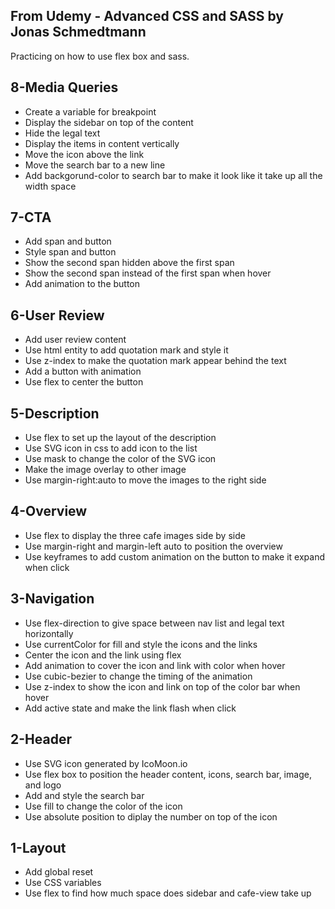From Udemy - Advanced CSS and SASS by Jonas Schmedtmann
--------------------------------------------------------
Practicing on how to use flex box and sass.

8-Media Queries
--------------------------------------------------------
- Create a variable for breakpoint
- Display the sidebar on top of the content
- Hide the legal text
- Display the items in content vertically
- Move the icon above the link
- Move the search bar to a new line
- Add backgorund-color to search bar to make it look like it take up all the width space

7-CTA
--------------------------------------------------------
- Add span and button
- Style span and button
- Show the second span hidden above the first span
- Show the second span instead of the first span when hover
- Add animation to the button

6-User Review
--------------------------------------------------------
- Add user review content
- Use html entity to add quotation mark and style it
- Use z-index to make the quotation mark appear behind the text
- Add a button with animation
- Use flex to center the button

5-Description
--------------------------------------------------------
- Use flex to set up the layout of the description
- Use SVG icon in css to add icon to the list
- Use mask to change the color of the SVG icon
- Make the image overlay to other image
- Use margin-right:auto to move the images to the right side

4-Overview
--------------------------------------------------------
- Use flex to display the three cafe images side by side
- Use margin-right and margin-left auto to position the overview
- Use keyframes to add custom animation on the button to make it expand when click

3-Navigation
--------------------------------------------------------
- Use flex-direction to give space between nav list and legal text horizontally
- Use currentColor for fill and style the icons and the links
- Center the icon and the link using flex
- Add animation to cover the icon and link with color when hover
- Use cubic-bezier to change the timing of the animation
- Use z-index to show the icon and link on top of the color bar when hover
- Add active state and make the link flash when click

2-Header
--------------------------------------------------------
- Use SVG icon generated by IcoMoon.io
- Use flex box to position the header content, icons, search bar, image, and logo
- Add and style the search bar
- Use fill to change the color of the icon
- Use absolute position to diplay the number on top of the icon

1-Layout
--------------------------------------------------------
- Add global reset
- Use CSS variables
- Use flex to find how much space does sidebar and cafe-view take up
